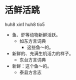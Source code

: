 





# 活鲜活跳
huh8 xin1 huh8 tio5
+ 鱼、虾等动物新鲜活跃。
  * 如东方言词典
    - 这些鱼～的。
+ 新鲜的、充满生机活力的样子。
  * 东台方言词典
+ 新鲜：这个鱼～的。
  * 泰县方言志
